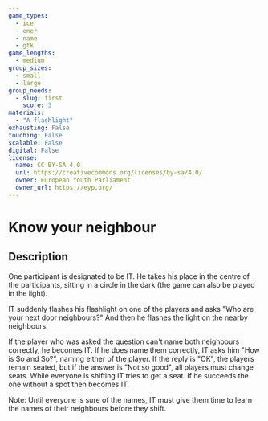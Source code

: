 ```yaml
---
game_types:
  - ice
  - ener
  - name
  - gtk
game_lengths:
  - medium
group_sizes:
  - small
  - large
group_needs:
  - slug: first
    score: 3
materials:
  - "A flashlight"
exhausting: False
touching: False
scalable: False
digital: False
license:
  name: CC BY-SA 4.0
  url: https://creativecommons.org/licenses/by-sa/4.0/
  owner: European Youth Parliament
  owner_url: https://eyp.org/
---
```

# Know your neighbour

## Description
One participant is designated to be IT. He takes his place in the centre of the
participants, sitting in a circle in the dark (the game can also be played in the light). 

IT suddenly flashes his flashlight on one of the players and asks "Who are your next door neighbours?" And then he flashes the light on the nearby neighbours. 

If the player who was asked the question can't name both neighbours correctly, he becomes IT. If he does name them correctly, IT asks him "How is So and So?", naming either of the player. If the reply is "OK", the players remain seated, but if the answer is "Not so good", all players must change seats. While everyone is shifting IT tries to get a seat. If he succeeds the one without a spot then becomes IT. 

Note: Until everyone is sure of the names, IT must give them time to learn the names of their neighbours before they shift.
